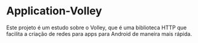 # Application-Volley
Este projeto é um estudo sobre o Volley, que é uma biblioteca HTTP que facilita a criação de redes para apps para Android de maneira mais rápida. 
